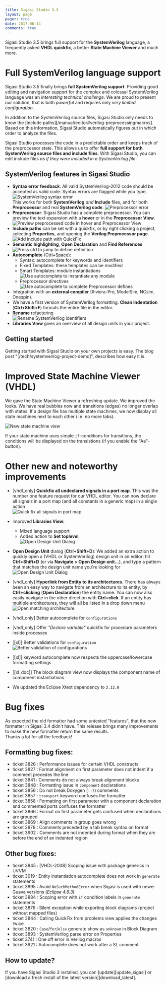 ```yaml
---
title: Sigasi Studio 3.5
layout: page
pager: true
date: 2017-06-14
comments: true
---
```

Sigasi Studio 3.5 brings full support for the **SystemVerilog** language, a frequently asked **VHDL quickfix**, a better **State Machine Viewer** and much more.

# Full SystemVerilog language support

Sigasi Studio 3.5 finally brings **full SystemVerilog support**. Providing good editing and navigation support for the complex and colossal SystemVerilog language was an *interesting technical challenge*. We are proud to present our solution, that is both *powerful* and requires only *very limited configuration*.

In addition to the SystemVerilog source files, Sigasi Studio only needs to know the [include paths][/manual/editor#verilog-preprocessingmacros]. Based on this information, Sigasi Studio automatically figures out in which order to analyze the files.

Sigasi Studio processes the code in a predictable order and keeps track of the preprocessor state. This allows us to offer **full support for both SystemVerilog source files and include files**. With Sigasi Studio, you can edit include files *as if they were included in a SystemVerilog file*. 

## SystemVerilog features in Sigasi Studio

* **Syntax error feedback**: All valid SystemVerilog-2012 code should be accepted as valid code. Syntax errors are flagged while you type.  
   ![SystemVerilog syntax error](3.5/systemverilog_syntax_error.png)  
   This works for both **SystemVerilog** *and* **Include** files, and for both **Preprocessor** and real **SystemVerilog code**.
   ![Preprocessor error](3.5/preprocessor_error.png)
* **Preprocessor**: Sigasi Studio has a complete preprocessor. You can preview the text expansion with a **hover** or in the **Preprocessor View**.  
  ![Preview preprocessed code in hover and Preprocessor View](3.5/preprocessor_hover_view.png)
* **Include paths** can be set with a quickfix, or by right clicking a project, selecting **Properties**, and opening the **Verilog Preprocessor page**.
![Add include path with QuickFix](3.5/systemverilog_include_quickfix.png)
* **Semantic highlighting**, **Open Declaration** and **Find References**
   ![Press ctrl to jump to define definition](3.5/preprocessor_define_hyperlink.png)
* **Autocomplete** (Ctrl+Space):
    * Syntax: autocomplete for keywords and identifiers
    * Fixed Templates: these templates can be modified
    * Smart Templates: module instantiations
      ![Use autocomplete to instantiate any module](3.5/systemverilog_inst_autocomplete.png)
    * Preprocessor directives
      ![Use autocomplete to complete Preprocessor defines](3.5/preprocessor_define_autocomplete.png)
* Integration with an **external compiler** (Riviera-Pro, ModelSim, NCsim, Onespin).
* We have a first version of SystemVerilog formatting. **Clean Indentation** (**Ctrl+Shift+F**) formats the entire file in the editor.
* **Rename** refactoring  
  ![Rename SystemVerilog identifiers](3.5/systemverilog_rename.png)
* **Libraries View** gives an overview of all design units in your project.

## Getting started

Getting started with Sigasi Studio on your own projects is easy. The blog post "[/tech/systemverilog-project-demo]", describes how easy it is.

# Improved State Machine Viewer (VHDL)

We gave the State Machine Viewer a refreshing update. We improved the looks. We have real bubbles now and transitions (edges) no longer overlap with states.
If a design file has multiple state machines, we now display all state machines next to each other (i.e. no more tabs).

![New state machine view](3.5/new-statemachines.png)

If your state machine uses simple `if`-conditions for transitions, the conditions will be displayed on the transistions (if you enable the "Aa"-button).

# Other new and noteworthy improvements

* [vhdl_only] **Quickfix all undeclared signals in a port map**. This was the number one feature request for our VHDL editor. You can now declare all signals in a port map (and all constants in a generic map) in a single action  
![Quick fix all signals in port map](3.5/quick-fix-all-signals-in-port-map.png)

* Improved **Libraries View**:
    - Mixed language support
    - Added action to **Set toplevel**  
      ![Open Design Unit Dialog](3.5/libraries-view-set-toplevel.png)

* **Open Design Unit** dialog (**Ctrl+Shift+D**): We added an extra action to quickly open a (VHDL or SystemVerilog) design unit in an editor: hit **Ctrl+Shift+D** (or via **Navigate > Open Design unit...**), and type a pattern that matches the design unit name you're looking for  
![Open Design Unit Dialog](3.5/open-design-unit.png)

* [vhdl_only] **Hyperlink from Entity to its architectures**. There has always been an easy way to navigate from an architecture to its entity, by **Ctrl+clicking** (**Open Declaration**) the entity name. You can now also easily navigate in the other direction with **Ctrl+click**. If an entity has multiple architectures, they will all be listed in a drop down menu  
![Open matching architecture](3.5/open-matching-architecture.png)

* [vhdl_only] Better autocomplete for `configurations`
* [vhdl_only] Offer *"Declare variable"* quickfix for procedure parameters inside processes
*  \[[xl]] Better validations for `configuration`  
     ![Better validation of configurations](3.5/vhdl_configuration_error.png)
* \[[xl]] keyword autocomplete now respects the uppercase/lowercase formatting settings
* \[[xl_doc]] The block diagram view now displays the component name of component instantiations
* We updated the Eclipse Xtext dependency to `2.12.0`


# Bug fixes

As expected the old formatter had some untested "features", that the new formatter in Sigasi 3.4 didn't have.
This release brings many improvements to make the new formatter return the same results.  
Thanks a lot for all the feedback!

## Formatting bug fixes:

- ticket 3826 : Performance issues for certain VHDL constructs
- ticket 3827 : Format alignment on first parameter does not indent if a comment precedes the line
- ticket 3841 : Comments do not always break alignment blocks
- ticket 3848 : Formatting issue in `component` declarations
- ticket 3856 : Do not break Doxygen (`--!`) comments
- ticket 3857 : `transport` keyword confuses the formatter
- ticket 3858 : Formatting on first parameter with a component declaration and commented ports confuses the formatter
- ticket 3866 : Format on first parameter gets confused when declarations are grouped
- ticket 3869 : Align comments in group goes wrong
- ticket 3879 : Comments preceded by a tab break syntax on format
- ticket 3902 : Comments are not indented during format when they are before the end of an indented region

## Other bug fixes:

- ticket 3845 : \[VHDL-2008] Scoping issue with package generics in UVVM
- ticket 3019 : Entity instantiation autocomplete does not work in `generate` statements
- ticket 3895 : Avoid `NoSuchMethodError` when Sigasi is used with newer Guava versions (*Eclipse 4.6.3*)
- ticket 3884 : Scoping error with `if` condition labels in `generate` statements
- ticket 3876 : Silent exception while exporting block diagrams (project without mapped files)
- ticket 3844 : Calling QuickFix from problems view applies the changes twice
- ticket 3820 : `Case`/`for`/`else` generate show as `unknown` in Block Diagram
- ticket 3893 : SystemVerilog parse error on Properties
- ticket 3741 : One off error in Verilog macros
- ticket 3921 : Autocomplete does not work after a SL comment

## How to update?

If you have Sigasi Studio 3 installed, you can [update][update_sigasi] or [download a fresh install of the latest version][download_latest].
